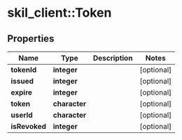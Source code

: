 # skil_client::Token

## Properties
Name | Type | Description | Notes
------------ | ------------- | ------------- | -------------
**tokenId** | **integer** |  | [optional] 
**issued** | **integer** |  | [optional] 
**expire** | **integer** |  | [optional] 
**token** | **character** |  | [optional] 
**userId** | **character** |  | [optional] 
**isRevoked** | **integer** |  | [optional] 



